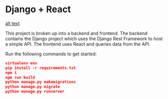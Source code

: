 # Django + React

[alt text](https://github.com/justdjango/DjReact/blob/master/thumbnail.png "Logo")

This project is broken up into a backend and frontend. The backend contains the Django project which uses the Django Rest Framework to host a simple API. The frontend uses React and queries data from the API.

Run the following commands to get started:

```json
virtualenv env
pip install -r requirements.txt
npm i
npm run build
python manage.py makemigrations
python manage.py migrate
python manage.py runserver
```
